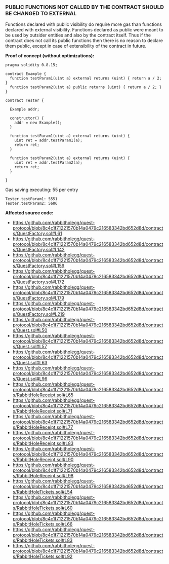 ### PUBLIC FUNCTIONS NOT CALLED BY THE CONTRACT SHOULD BE CHANGED TO EXTERNAL

Functions declared with public visibility do require more gas than functions declared with external visibility. Functions declared as public were meant to be used by outsider entities and also by the contract itself. Thus if the contract does not call its public functions then there is no reason to declare them public, except in case of extensibility of the contract in future.

**Proof of concept (without optimizations):**

```solidity
pragma solidity 0.8.15;

contract Example {
  function testParam1(uint a) external returns (uint) { return a / 2; }
  function testParam2(uint a) public returns (uint) { return a / 2; }
}

contract Tester {

  Example addr;

  constructor() {
    addr = new Example(); 
  }

  function testParam1(uint a) external returns (uint) {
    uint ret = addr.testParam1(a);
    return ret;
  }

  function testParam2(uint a) external returns (uint) {
    uint ret = addr.testParam2(a);
    return ret;
  }

}
```

Gas saving executing: 55 per entry

```
Tester.testParam1: 5551
Tester.testParam2: 5606
```

**Affected source code:**

 - https://github.com/rabbitholegg/quest-protocol/blob/8c4c1f71221570b14a0479c216583342bd652d8d/contracts/QuestFactory.sol#L61
 - https://github.com/rabbitholegg/quest-protocol/blob/8c4c1f71221570b14a0479c216583342bd652d8d/contracts/QuestFactory.sol#L142
 - https://github.com/rabbitholegg/quest-protocol/blob/8c4c1f71221570b14a0479c216583342bd652d8d/contracts/QuestFactory.sol#L159
 - https://github.com/rabbitholegg/quest-protocol/blob/8c4c1f71221570b14a0479c216583342bd652d8d/contracts/QuestFactory.sol#L172
 - https://github.com/rabbitholegg/quest-protocol/blob/8c4c1f71221570b14a0479c216583342bd652d8d/contracts/QuestFactory.sol#L179
 - https://github.com/rabbitholegg/quest-protocol/blob/8c4c1f71221570b14a0479c216583342bd652d8d/contracts/QuestFactory.sol#L219
 - https://github.com/rabbitholegg/quest-protocol/blob/8c4c1f71221570b14a0479c216583342bd652d8d/contracts/Quest.sol#L50
 - https://github.com/rabbitholegg/quest-protocol/blob/8c4c1f71221570b14a0479c216583342bd652d8d/contracts/Quest.sol#L57
 - https://github.com/rabbitholegg/quest-protocol/blob/8c4c1f71221570b14a0479c216583342bd652d8d/contracts/Quest.sol#L63
 - https://github.com/rabbitholegg/quest-protocol/blob/8c4c1f71221570b14a0479c216583342bd652d8d/contracts/Quest.sol#L96
 - https://github.com/rabbitholegg/quest-protocol/blob/8c4c1f71221570b14a0479c216583342bd652d8d/contracts/RabbitHoleReceipt.sol#L65
 - https://github.com/rabbitholegg/quest-protocol/blob/8c4c1f71221570b14a0479c216583342bd652d8d/contracts/RabbitHoleReceipt.sol#L71
 - https://github.com/rabbitholegg/quest-protocol/blob/8c4c1f71221570b14a0479c216583342bd652d8d/contracts/RabbitHoleReceipt.sol#L77
 - https://github.com/rabbitholegg/quest-protocol/blob/8c4c1f71221570b14a0479c216583342bd652d8d/contracts/RabbitHoleReceipt.sol#L83
 - https://github.com/rabbitholegg/quest-protocol/blob/8c4c1f71221570b14a0479c216583342bd652d8d/contracts/RabbitHoleReceipt.sol#L90
 - https://github.com/rabbitholegg/quest-protocol/blob/8c4c1f71221570b14a0479c216583342bd652d8d/contracts/RabbitHoleReceipt.sol#L98
 - https://github.com/rabbitholegg/quest-protocol/blob/8c4c1f71221570b14a0479c216583342bd652d8d/contracts/RabbitHoleTickets.sol#L54
 - https://github.com/rabbitholegg/quest-protocol/blob/8c4c1f71221570b14a0479c216583342bd652d8d/contracts/RabbitHoleTickets.sol#L60
 - https://github.com/rabbitholegg/quest-protocol/blob/8c4c1f71221570b14a0479c216583342bd652d8d/contracts/RabbitHoleTickets.sol#L66
 - https://github.com/rabbitholegg/quest-protocol/blob/8c4c1f71221570b14a0479c216583342bd652d8d/contracts/RabbitHoleTickets.sol#L83
 - https://github.com/rabbitholegg/quest-protocol/blob/8c4c1f71221570b14a0479c216583342bd652d8d/contracts/RabbitHoleTickets.sol#L92
